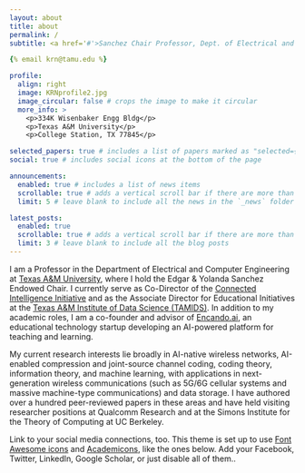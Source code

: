 ```yaml
---
layout: about
title: about
permalink: /
subtitle: <a href='#'>Sanchez Chair Professor, Dept. of Electrical and Computer Engineering, Texas A&M University</a>

{% email krn@tamu.edu %}

profile:
  align: right
  image: KRNprofile2.jpg
  image_circular: false # crops the image to make it circular
  more_info: >
    <p>334K Wisenbaker Engg Bldg</p>
    <p>Texas A&M University</p>
    <p>College Station, TX 77845</p>

selected_papers: true # includes a list of papers marked as "selected={true}"
social: true # includes social icons at the bottom of the page

announcements:
  enabled: true # includes a list of news items
  scrollable: true # adds a vertical scroll bar if there are more than 3 news items
  limit: 5 # leave blank to include all the news in the `_news` folder

latest_posts:
  enabled: true
  scrollable: true # adds a vertical scroll bar if there are more than 3 new posts items
  limit: 3 # leave blank to include all the blog posts
---
```


I am a Professor in the Department of Electrical and Computer Engineering at [Texas A&M University](https://engineering.tamu.edu/electrical/index.html), where I hold the Edgar & Yolanda Sanchez Endowed Chair. I currently serve as Co-Director of the [Connected Intelligence Initiative](https://connectedintelligence.github.io/) and as the Associate Director for Educational Initiatives at the [Texas A&M Institute of Data Science (TAMIDS)](https://tamids.tamu.edu/). In addition to my academic roles, I am a co-founder and advisor of [Encando.ai](https://www.encando.ai), an educational technology startup developing an AI-powered platform for teaching and learning. 

My current research interests lie broadly in AI-native wireless networks, AI-enabled compression and joint-source channel coding, coding theory, information theory, and machine learning, with applications in next-generation wireless communications (such as 5G/6G cellular systems and massive machine-type communications) and data storage. I have authored over a hundred peer-reviewed papers in these areas and have held visiting researcher positions at Qualcomm Research and at the Simons Institute for the Theory of Computing at UC Berkeley.

Link to your social media connections, too. This theme is set up to use [Font Awesome icons](https://fontawesome.com/) and [Academicons](https://jpswalsh.github.io/academicons/), like the ones below. Add your Facebook, Twitter, LinkedIn, Google Scholar, or just disable all of them..
